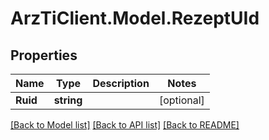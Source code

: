 
# ArzTiClient.Model.RezeptUId

## Properties

Name | Type | Description | Notes
------------ | ------------- | ------------- | -------------
**Ruid** | **string** |  | [optional] 

[[Back to Model list]](../README.md#documentation-for-models)
[[Back to API list]](../README.md#documentation-for-api-endpoints)
[[Back to README]](../README.md)

